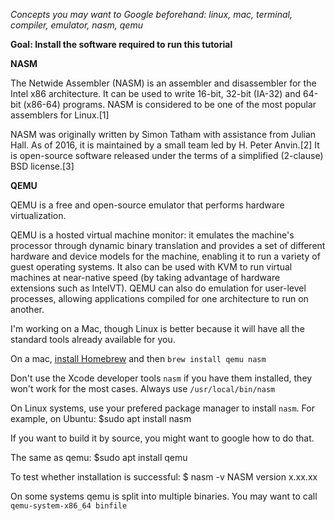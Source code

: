 *Concepts you may want to Google beforehand: linux, mac, terminal, compiler, emulator, nasm, qemu*

**Goal: Install the software required to run this tutorial**

**NASM**

The Netwide Assembler (NASM) is an assembler and disassembler for the Intel x86 architecture. It can be used to write 16-bit, 32-bit (IA-32) and 64-bit (x86-64) programs. NASM is considered to be one of the most popular assemblers for Linux.[1]

NASM was originally written by Simon Tatham with assistance from Julian Hall. As of 2016, it is maintained by a small team led by H. Peter Anvin.[2] It is open-source software released under the terms of a simplified (2-clause) BSD license.[3]

**QEMU**

QEMU is a free and open-source emulator that performs hardware virtualization.

QEMU is a hosted virtual machine monitor: it emulates the machine's processor through dynamic binary translation and provides a set of different hardware and device models for the machine, enabling it to run a variety of guest operating systems. It also can be used with KVM to run virtual machines at near-native speed (by taking advantage of hardware extensions such as IntelVT). QEMU can also do emulation for user-level processes, allowing applications compiled for one architecture to run on another.

I'm working on a Mac, though Linux is better because it will have all the standard tools already
available for you.

On a mac, [install Homebrew](http://brew.sh) and then `brew install qemu nasm`

Don't use the Xcode developer tools `nasm` if you have them installed, they won't work for the most cases. Always use `/usr/local/bin/nasm`

On Linux systems, use your prefered package manager to install `nasm`. For example, on Ubuntu:
  $sudo apt install nasm

If you want to build it by source, you might want to google how to do that.

The same as qemu:
  $sudo apt install qemu

To test whether installation is successful:
  $ nasm -v
  NASM version x.xx.xx

On some systems qemu is split into multiple binaries. You may want
to call `qemu-system-x86_64 binfile`
